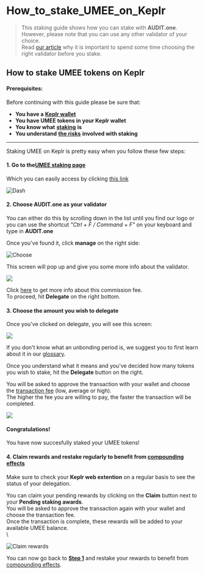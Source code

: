 # How\_to\_stake\_UMEE\_on\_Keplr

> This staking guide shows how you can stake with **AUDIT.one**.\
> However, please note that you can use any other validator of your choice.\
> Read [our article](../getting-started/importance\_of\_choosing\_the\_right\_validator.md) why it is important to spend some time choosing the right validator before you stake.

## How to stake UMEE tokens on Keplr

#### Prerequisites:

Before continuing with this guide please be sure that:

* **You have a** [**Keplr wallet**](../crypto-wallets/how\_to\_create\_a\_keplr\_wallet.md)
* **You have UMEE tokens in your Keplr wallet**
* **You know what** [**staking**](../getting-started/what\_is\_staking.md) **is**
* **You understand** [**the risks**](../getting-started/risks\_of\_staking.md) **involved with staking**

***

Staking UMEE on Keplr is pretty easy when you follow these few steps:

#### **1. Go to the**[**UMEE staking page**](https://wallet.keplr.app/#/umee/stake)

Which you can easily access by clicking [this link](https://wallet.keplr.app/#/umee/stake)

![Dash](https://user-images.githubusercontent.com/95366163/157272932-70401863-23ee-45bc-8959-7f9639f457ab.png)

#### **2. Choose AUDIT.one as your validator**

You can either do this by scrolling down in the list until you find our logo or you can use the shortcut _"Ctrl + F / Command + F"_ on your keyboard and type in **AUDIT.one**

Once you've found it, click **manage** on the right side:

![Choose](https://user-images.githubusercontent.com/95366163/157272970-622db8b9-4fd5-4a8b-b99f-15d7645f2ad6.png)

This screen will pop up and give you some more info about the validator.

![](https://user-images.githubusercontent.com/95366163/157273019-f0b40783-b9cb-43d0-a170-c4171f3441c8.png)

Click [here](../glossary/validator\_fee.md) to get more info about this commission fee.\
To proceed, hit **Delegate** on the right bottom.

#### **3. Choose the amount you wish to delegate**

Once you've clicked on delegate, you will see this screen:

![](https://user-images.githubusercontent.com/95366163/157273108-2ef45c30-4028-447d-ade8-48190c4c5bf7.png)

If you don't know what an unbonding period is, we suggest you to first learn about it in our [glossary](../glossary/unbonding\_period.md).

Once you understand what it means and you've decided how many tokens you wish to stake, hit the **Delegate** button on the right.

You will be asked to approve the transaction with your wallet and choose the [transaction fee](../glossary/transaction\_fees.md) (low, average or high).\
The higher the fee you are willing to pay, the faster the transaction will be completed.

![](https://user-images.githubusercontent.com/95366163/157273333-8169b510-02c3-4e82-bee3-208e4e1baa2f.png)

#### **Congratulations!**

You have now succesfully staked your UMEE tokens!

#### **4. Claim rewards and restake regularly to benefit from** [**compounding effects**](../glossary/compounding\_interest.md)

Make sure to check your **Keplr web extention** on a regular basis to see the status of your delegation.

You can claim your pending rewards by clicking on the **Claim** button next to your **Pending staking awards**.\
You will be asked to approve the transaction again with your wallet and choose the transaction fee.\
Once the transaction is complete, these rewards will be added to your available UMEE balance.\
\


![Claim rewards](https://user-images.githubusercontent.com/95366163/157273444-caefa626-c894-45ac-883f-2688a0b42424.png)

You can now go back to [**Step 1**](how\_to\_stake\_umee\_on\_keplr.md#step1) and restake your rewards to benefit from [compounding effects](../glossary/compounding\_interest.md).
